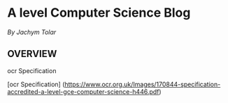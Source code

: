 # A level Computer Science Blog
_By Jachym Tolar_

## OVERVIEW
ocr Specification

[ocr Specification] (https://www.ocr.org.uk/Images/170844-specification-accredited-a-level-gce-computer-science-h446.pdf)
